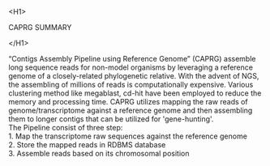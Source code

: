 

&lt;H1&gt;

CAPRG SUMMARY

&lt;/H1&gt;


<p>
“Contigs Assembly Pipeline using Reference Genome” (CAPRG) assemble long sequence reads for non-model organisms by leveraging a reference genome of a closely-related phylogenetic relative. With the advent of NGS, the assembling of millions of reads is computationally expensive. Various clustering method like megablast, cd-hit have been employed to reduce the memory and processing time. CAPRG utilizes mapping the raw reads of genome/transcriptome against a reference genome and then assembling them to longer contigs that can be utilized for 'gene-hunting'.<br>
The Pipeline consist of three step:<br>
1. Map the transcriptome raw sequences against the reference genome<br>
2. Store the mapped reads in RDBMS database<br>
3. Assemble reads based on its chromosomal position<br>
</p>